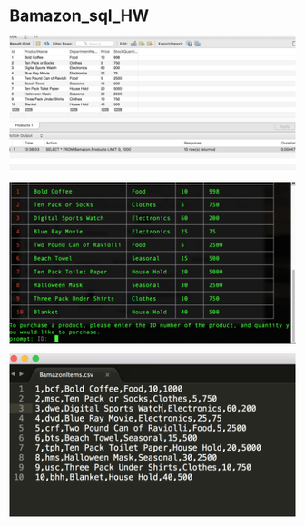 # Bamazon_sql_HW

![alt text](Bamazon-mysql-screenshot.png "Item list in workbench")

![alt text](Bamazon-working-screenshot.png "Bamazon working in terminal")

![alt text](bamazon-items-csv-screenshot.png "item list on csv file")
